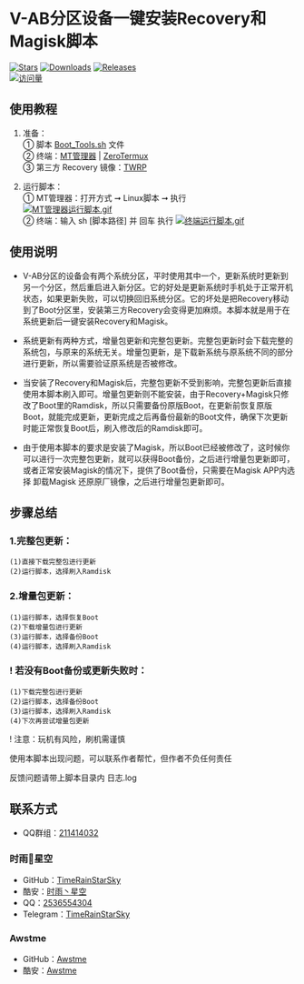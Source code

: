 # V-AB分区设备一键安装Recovery和Magisk脚本
[![Stars](https://img.shields.io/github/stars/TimeRainStarSky/Boot_Tools?color=yellow&label=收藏)](https://github.com/TimeRainStarSky/Boot_Tools/stargazers)
[![Downloads](https://img.shields.io/github/downloads/TimeRainStarSky/Boot_Tools/total?color=blue&label=下载)](https://cdn.jsdelivr.net/gh/TimeRainStarSky/Boot_Tools@main/Boot_Tools.sh)
[![Releases](https://img.shields.io/github/v/release/TimeRainStarSky/Boot_Tools?color=green&label=发布版本)](https://github.com/TimeRainStarSky/Boot_Tools/releases/latest)  
[![访问量](https://profile-counter.glitch.me/TimeRainStarSky-Boot_Tools/count.svg)](https://timerainstarsky.github.io/Boot_Tools)

## 使用教程
1. 准备：  
① 脚本 [Boot_Tools.sh](https://cdn.jsdelivr.net/gh/TimeRainStarSky/Boot_Tools@main/Boot_Tools.sh) 文件  
② 终端：[MT管理器](https://www.coolapk.com/apk/bin.mt.plus) | [ZeroTermux](https://github.com/hanxinhao000/ZeroTermux)  
③ 第三方 Recovery 镜像：[TWRP](https://twrp.me/Devices/)

2. 运行脚本：  
① MT管理器：打开方式 ➞ Linux脚本 ➞ 执行  
[![MT管理器运行脚本.gif](https://cdn.jsdelivr.net/gh/TimeRainStarSky/Boot_Tools@main/Guide/MT管理器运行脚本.gif)](https://www.coolapk.com/apk/bin.mt.plus)  
② 终端：输入 sh [脚本路径] 并 回车 执行
[![终端运行脚本.gif](https://cdn.jsdelivr.net/gh/TimeRainStarSky/Boot_Tools@main/Guide/终端运行脚本.gif)](https://github.com/hanxinhao000/ZeroTermux)

## 使用说明
- V-AB分区的设备会有两个系统分区，平时使用其中一个，更新系统时更新到另一个分区，然后重启进入新分区。它的好处是更新系统时手机处于正常开机状态，如果更新失败，可以切换回旧系统分区。它的坏处是把Recovery移动到了Boot分区里，安装第三方Recovery会变得更加麻烦。本脚本就是用于在系统更新后一键安装Recovery和Magisk。

- 系统更新有两种方式，增量包更新和完整包更新。完整包更新时会下载完整的系统包，与原来的系统无关。增量包更新，是下载新系统与原系统不同的部分进行更新，所以需要验证原系统是否被修改。

- 当安装了Recovery和Magisk后，完整包更新不受到影响，完整包更新后直接使用本脚本刷入即可。增量包更新则不能安装，由于Recovery+Magisk只修改了Boot里的Ramdisk，所以只需要备份原版Boot，在更新前恢复原版Boot，就能完成更新，更新完成之后再备份最新的Boot文件，确保下次更新时能正常恢复Boot后，刷入修改后的Ramdisk即可。

- 由于使用本脚本的要求是安装了Magisk，所以Boot已经被修改了，这时候你可以进行一次完整包更新，就可以获得Boot备份，之后进行增量包更新即可，或者正常安装Magisk的情况下，提供了Boot备份，只需要在Magisk APP内选择 卸载Magisk 还原原厂镜像，之后进行增量包更新即可。

## 步骤总结
### 1.完整包更新：
```
(1)直接下载完整包进行更新
(2)运行脚本，选择刷入Ramdisk
```
### 2.增量包更新：
```
(1)运行脚本，选择恢复Boot
(2)下载增量包进行更新
(3)运行脚本，选择备份Boot
(4)运行脚本，选择刷入Ramdisk
```
### ! 若没有Boot备份或更新失败时：
```
(1)下载完整包进行更新
(2)运行脚本，选择备份Boot
(3)运行脚本，选择刷入Ramdisk
(4)下次再尝试增量包更新
```
! 注意：玩机有风险，刷机需谨慎

使用本脚本出现问题，可以联系作者帮忙，但作者不负任何责任

反馈问题请带上脚本目录内 日志.log

## 联系方式
- QQ群组：[211414032](https://jq.qq.com/?k=QU1xGLEB)
### 时雨🌌星空
- GitHub：[TimeRainStarSky](https://github.com/TimeRainStarSky)
- 酷安：[时雨丶星空](http://www.coolapk.com/u/2650948)
- QQ：[2536554304](https://qm.qq.com/cgi-bin/qm/qr?k=x8LtlP8vwZs7qLwmsbCsyLoAHy7Et1Pj)
- Telegram：[TimeRainStarSky](https://t.me/TimeRainStarSky)
### Awstme
- GitHub：[Awstme](https://github.com/Awstme)
- 酷安：[Awstme](http://www.coolapk.com/u/2806404)